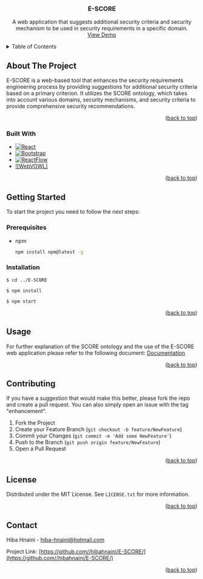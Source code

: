<!-- Improved compatibility of back to top link: See: https://github.com/othneildrew/Best-README-Template/pull/73 -->
<a name="readme-top"></a>
<!--
*** Thanks for checking out the Best-README-Template. If you have a suggestion
*** that would make this better, please fork the repo and create a pull request
*** or simply open an issue with the tag "enhancement".
*** Don't forget to give the project a star!
*** Thanks again! Now go create something AMAZING! :D
-->



<!-- PROJECT SHIELDS -->
<!--
*** I'm using markdown "reference style" links for readability.
*** Reference links are enclosed in brackets [ ] instead of parentheses ( ).
*** See the bottom of this document for the declaration of the reference variables
*** for contributors-url, forks-url, etc. This is an optional, concise syntax you may use.
*** https://www.markdownguide.org/basic-syntax/#reference-style-links
-->



<!-- PROJECT LOGO -->
<br />
<div align="center">

  <h3 align="center">E-SCORE</h3>

  <p align="center">
     A web application that suggests additional security criteria and security mechanism to be used in security requirements in a specific domain.
    <br />
    <a href="http://193.52.45.42:8787/">View Demo</a>
  </p>
</div>



<!-- TABLE OF CONTENTS -->
<details>
  <summary>Table of Contents</summary>
  <ol>
    <li>
      <a href="#about-the-project">About The Project</a>
      <ul>
        <li><a href="#built-with">Built With</a></li>
      </ul>
    </li>
    <li>
      <a href="#getting-started">Getting Started</a>
      <ul>
        <li><a href="#prerequisites">Prerequisites</a></li>
        <li><a href="#installation">Installation</a></li>
      </ul>
    </li>
    <li><a href="#usage">Usage</a></li>
    <li><a href="#license">License</a></li>
    <li><a href="#contact">Contact</a></li>
  </ol>
</details>



<!-- ABOUT THE PROJECT -->
## About The Project

E-SCORE is a web-based tool that enhances the security requirements engineering process by providing suggestions for additional security criteria based on a primary criterion. It utilizes the SCORE ontology, which takes into account various domains, security mechanisms, and security criteria to provide comprehensive security recommendations.


<p align="right">(<a href="#readme-top">back to top</a>)</p>



### Built With

* [![React][React.js]][React-url]
* [![Bootstrap][Bootstrap.com]][Bootstrap-url]
* [![ReactFlow][ReactFlow.js]][ReactFlow-url]
* [![WebVOWL]][WebVOWL-url]



<p align="right">(<a href="#readme-top">back to top</a>)</p>



<!-- GETTING STARTED -->
## Getting Started

To start the project you need to follow the next steps:

### Prerequisites

* npm
  ```sh
  npm install npm@latest -g
  ```

### Installation 

```
$ cd ../E-SCORE

$ npm install

$ npm start
```


<p align="right">(<a href="#readme-top">back to top</a>)</p>



<!-- USAGE EXAMPLES -->
## Usage

For further explanation of the SCORE ontology and the use of the E-SCORE web application please refer to the following document:
[Documentation](https://drive.google.com/file/d/1XAEEN-avJmbQm2n6AQFsHIDs9xNKU9_G/view?usp=share_link)


<p align="right">(<a href="#readme-top">back to top</a>)</p>






<!-- CONTRIBUTING -->
## Contributing

If you have a suggestion that would make this better, please fork the repo and create a pull request. You can also simply open an issue with the tag "enhancement".

1. Fork the Project
2. Create your Feature Branch (`git checkout -b feature/NewFeature`)
3. Commit your Changes (`git commit -m 'Add some NewFeature'`)
4. Push to the Branch (`git push origin feature/NewFeature`)
5. Open a Pull Request

<p align="right">(<a href="#readme-top">back to top</a>)</p>



<!-- LICENSE -->
## License

Distributed under the MIT License. See `LICENSE.txt` for more information.

<p align="right">(<a href="#readme-top">back to top</a>)</p>



<!-- CONTACT -->
## Contact

Hiba Hnaini - hiba-hnaini@hotmail.com

Project Link: [https://github.com//hibahnaini/E-SCORE/](https://github.com//hibahnaini/E-SCORE/)

<p align="right">(<a href="#readme-top">back to top</a>)</p>








<!-- MARKDOWN LINKS & IMAGES -->
<!-- https://www.markdownguide.org/basic-syntax/#reference-style-links -->

[React.js]: https://img.shields.io/badge/React-20232A?style=for-the-badge&logo=react&logoColor=61DAFB
[React-url]: https://reactjs.org/
[ReactFlow.js]:https://img.shields.io/badge/ReactFlow-20232A?style=for-the-badge&logo=ReactFlow&logoColor=61DAFB
[ReactFlow-url]:https://reactflow.dev/
[WebVOWL-url]:http://vowl.visualdataweb.org/webvowl.html

[Bootstrap.com]: https://img.shields.io/badge/Bootstrap-563D7C?style=for-the-badge&logo=bootstrap&logoColor=white
[Bootstrap-url]: https://getbootstrap.com
